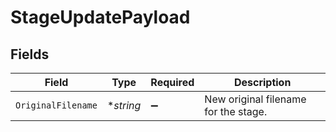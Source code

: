 # StageUpdatePayload


## Fields

| Field                                | Type                                 | Required                             | Description                          |
| ------------------------------------ | ------------------------------------ | ------------------------------------ | ------------------------------------ |
| `OriginalFilename`                   | **string*                            | :heavy_minus_sign:                   | New original filename for the stage. |